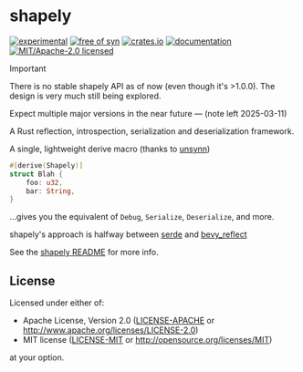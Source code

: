 # shapely

[![experimental](https://img.shields.io/badge/status-highly%20experimental-orange)](https://github.com/fasterthanlime/shapely)
[![free of syn](https://img.shields.io/badge/free%20of-syn-hotpink)](https://github.com/fasterthanlime/free-of-syn)
[![crates.io](https://img.shields.io/crates/v/shapely.svg)](https://crates.io/crates/shapely)
[![documentation](https://docs.rs/shapely/badge.svg)](https://docs.rs/shapely)
[![MIT/Apache-2.0 licensed](https://img.shields.io/crates/l/shapely.svg)](./LICENSE)

> [!IMPORTANT]
>
> There is no stable shapely API as of now (even though it's >1.0.0). The design
> is very much still being explored.
>
> Expect multiple major versions in the near future — (note left 2025-03-11)

A Rust reflection, introspection, serialization and deserialization framework.

A single, lightweight derive macro (thanks to [unsynn](https://crates.io/crates/unsynn))

```rust
#[derive(Shapely)]
struct Blah {
    foo: u32,
    bar: String,
}
```

...gives you the equivalent of `Debug`, `Serialize`, `Deserialize`, and more.

shapely's approach is halfway between [serde](https://crates.io/crates/serde) and [bevy_reflect](https://crates.io/crates/bevy_reflect)

See the [shapely README](./shapely/README.md) for more info.

## License

Licensed under either of:

- Apache License, Version 2.0 ([LICENSE-APACHE](LICENSE-APACHE) or http://www.apache.org/licenses/LICENSE-2.0)
- MIT license ([LICENSE-MIT](LICENSE-MIT) or http://opensource.org/licenses/MIT)

at your option.
